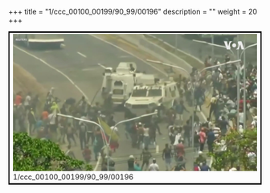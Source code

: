 +++
title = "1/ccc_00100_00199/90_99/00196"
description = ""
weight = 20
+++

<table style="border:2px solid black;max-width:800px;max-height:800px;" 
><tr><td>
<img class="center-fit-jpg"
src="/jpg_/aaa_20190430_NxaOmWaI8sI_00195.jpg">
1/ccc_00100_00199/90_99/00196
</img></td></tr></table>

